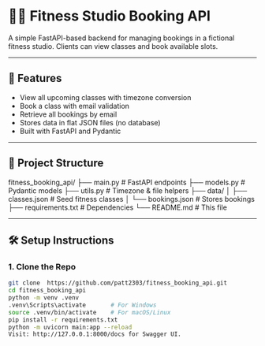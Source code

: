 # 🏋️‍♂️ Fitness Studio Booking API

A simple FastAPI-based backend for managing bookings in a fictional fitness studio. Clients can view classes and book available slots.

---

## 🚀 Features

- View all upcoming classes with timezone conversion
- Book a class with email validation
- Retrieve all bookings by email
- Stores data in flat JSON files (no database)
- Built with FastAPI and Pydantic

---

## 📁 Project Structure

fitness_booking_api/
├── main.py # FastAPI endpoints
├── models.py # Pydantic models
├── utils.py # Timezone & file helpers
├── data/
│ ├── classes.json # Seed fitness classes
│ └── bookings.json # Stores bookings
├── requirements.txt # Dependencies
└── README.md # This file


---

## 🛠️ Setup Instructions

### 1. Clone the Repo

```bash
git clone  https://github.com/patt2303/fitness_booking_api.git
cd fitness_booking_api
python -m venv .venv
.venv\Scripts\activate       # For Windows
source .venv/bin/activate    # For macOS/Linux
pip install -r requirements.txt
python -m uvicorn main:app --reload
Visit: http://127.0.0.1:8000/docs for Swagger UI.

